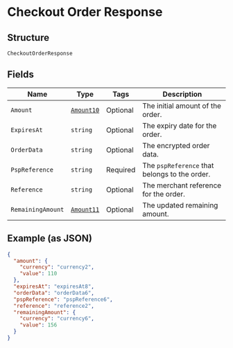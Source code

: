 
# Checkout Order Response

## Structure

`CheckoutOrderResponse`

## Fields

| Name | Type | Tags | Description |
|  --- | --- | --- | --- |
| `Amount` | [`Amount10`](../../doc/models/amount-10.md) | Optional | The initial amount of the order. |
| `ExpiresAt` | `string` | Optional | The expiry date for the order. |
| `OrderData` | `string` | Optional | The encrypted order data. |
| `PspReference` | `string` | Required | The `pspReference` that belongs to the order. |
| `Reference` | `string` | Optional | The merchant reference for the order. |
| `RemainingAmount` | [`Amount11`](../../doc/models/amount-11.md) | Optional | The updated remaining amount. |

## Example (as JSON)

```json
{
  "amount": {
    "currency": "currency2",
    "value": 110
  },
  "expiresAt": "expiresAt8",
  "orderData": "orderData6",
  "pspReference": "pspReference6",
  "reference": "reference2",
  "remainingAmount": {
    "currency": "currency6",
    "value": 156
  }
}
```

